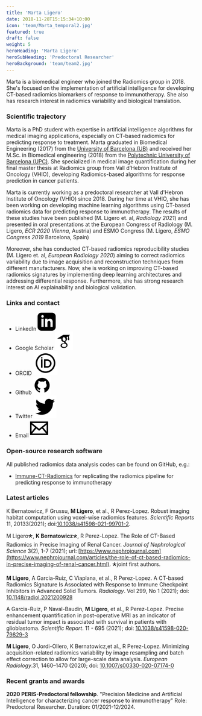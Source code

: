 ```yaml
---
title: 'Marta Ligero'
date: 2018-11-28T15:15:34+10:00
icon: 'team/Marta_temporal2.jpg'
featured: true
draft: false
weight: 5
heroHeading: 'Marta Ligero'
heroSubHeading: 'Predoctoral Researcher'
heroBackground: 'team/team2.jpg'
---
```

Marta is a biomedical engineer who joined the Radiomics group in 2018. She's focused on the implementation of artificial intelligence for developing CT-based radiomics biomarkers of response to immunotherapy. She also has research interest in radiomics variability and biological translation.

### Scientific trajectory

Marta is a PhD student with expertise in artificial intelligence algorithms for medical imaging applications, especially on CT-based radiomics for predicting response to treatment.
Marta graduated in Biomedical Engineering (2017) from the [University of Barcelona (UB)](https://www.ub.edu/portal/web/medicina-ciencies-salut/grau/-/ensenyament/detallEnsenyament/4917593) and received her M.Sc. in Biomedical engineering (2018) from the [Polytechnic University of Barcelona (UPC)](https://www.ub.edu/portal/web/fisica-es/masteres-universitarios/-/ensenyament/detallEnsenyament/10243501). She specialized in medical image quantification during her final master thesis at Radiomics group from Vall d’Hebron Institute of Oncology (VHIO), developing Radiomics-based algorithms for response prediction in cancer patients.

Marta is currently working as a predoctoral researcher at Vall d'Hebron Institute of Oncology (VHIO) since 2018. During her time at VHIO, she has been working on developing machine learning algorithms using CT-based radiomics data for predicting response to immunotherapy. The results of these studies have been published (M. Ligero et. al, _Radiology 2021_) and presented in oral presentations at the European Congress of Radiology (M. Ligero, _ECR 2020 Vienna_, Austria) and ESMO Congress (M. Ligero, _ESMO Congress 2019_ Barcelona, Spain)

Moreover, she has conducted CT-based radiomics reproducibility studies (M. Ligero et. al, _European Radiology 2020_) aiming to correct radiomics variability due to image acquisition and reconstruction techniques from different manufacturers.
Now, she is working on improving CT-based radiomics signatures by implementing deep learning architectures and addressing differential response. Furthermore, she has strong research interest on AI explainability and biological validation.


### Links and contact

- LinkedIn [![profile](/social/linkedin.svg)](https://www.linkedin.com/in/martaligero)
- Google Scholar [![profile](/social/google-scholar.svg)]()
- ORCID [![profile](/social/orcid.svg)](https://orcid.org/0000-0001-9824-7316)
- Github [![profile](/social/github.svg)](https://github.com/mligerhe) 
- Twitter [![profile](/social/twitter.svg)](https://twitter.com/mligerohe)
- Email [![profile](/social/mail.svg)](mailto:mligero@vhio.net)

### Open-source research software

All published radiomics data analysis codes can be found on GitHub, e.g.:

* [Immune-CT-Radiomics](https://github.com/mligerhe/Immuno-CTrad) for replicating the radiomics pipeline for predicting response to immunotherapy

### Latest articles

K Bernatowicz, F Grussu, **M Ligero**, et al., R Perez-Lopez. Robust imaging habitat computation using voxel-wise radiomics features. _Scientific Reports_ 11, 20133(2021); doi:[10.1038/s41598-021-99701-2](https://doi.org/10.1038/s41598-021-99701-2).

M Ligero&#128945;, **K Bernatowicz**&#128945;, R Perez-Lopez. The Role of CT-Based Radiomics in Precise Imaging of Renal Cancer. _Journal of Nephrological Science_ 3(2), 1-7 (2021); url: [https://www.nephrojournal.com](https://www.nephrojournal.com/articles/the-role-of-ct-based-radiomics-in-precise-imaging-of-renal-cancer.html). &#128945;joint first authors.

**M Ligero**, A Garcia-Ruiz, C Viaplana, et al., R Perez-Lopez. A CT-based Radiomics Signature Is Associated with Response to Immune Checkpoint Inhibitors in Advanced Solid Tumors. _Radiology_. Vol 299, No 1 (2021); doi: [10.1148/radiol.2021200928](https://doi.org/10.1148/radiol.2021200928)

A Garcia-Ruiz, P Naval-Baudin, **M Ligero**, et al., R Perez-Lopez. Precise enhancement quantification in post-operative MRI as an indicator of residual tumor impact is associated with survival in patients with glioblastoma. _Scientific Report_. 11 - 695 (2021); doi: [10.1038/s41598-020-79829-3](https://doi.org/10.1038/s41598-020-79829-3)

**M Ligero**, O Jordi-Ollero, K Bernatowicz,et al., R Perez-Lopez. Minimizing acquisition-related radiomics variability by image resampling and batch effect correction to allow for large-scale data analysis. _European Radiology_.31, 1460–1470 (2020); doi: [10.1007/s00330-020-07174-0](https://doi.org/10.1007/s00330-020-07174-0)


### Recent grants and awards

**2020 PERIS-Predoctoral fellowship**. "Precision Medicine and Artificial Intelligence for characterizing cancer response to immunotherapy" Role: Predoctoral Researcher. Duration: 01/2021-12/2024.
